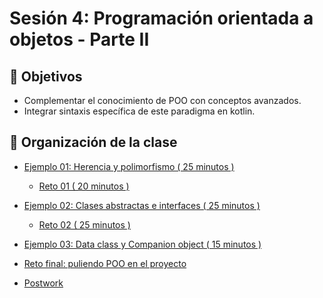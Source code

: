 # Sesión 4: Programación orientada a objetos - Parte II

## :dart: Objetivos

- Complementar el conocimiento de POO con conceptos avanzados.
- Integrar sintaxis específica de este paradigma en kotlin.

## 📂 Organización de la clase

- [Ejemplo 01: Herencia y polimorfismo ( 25 minutos ) ](Ejemplo-01)
	- [Reto 01 ( 20 minutos ) ](Reto-01)
		
- [Ejemplo 02: Clases abstractas e interfaces ( 25 minutos ) ](Ejemplo-02)
	- [Reto 02 ( 25 minutos ) ](Reto-02)
		
- [Ejemplo 03: Data class y Companion object ( 15 minutos ) ](Ejemplo-03)

- [Reto final: puliendo POO en el proyecto](Reto-final)

- [Postwork](Postwork)


	
